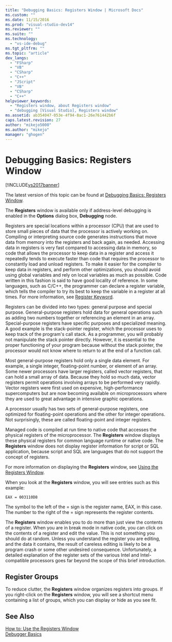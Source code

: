 ```yaml
---
title: "Debugging Basics: Registers Window | Microsoft Docs"
ms.custom: ""
ms.date: 11/15/2016
ms.prod: "visual-studio-dev14"
ms.reviewer: ""
ms.suite: ""
ms.technology: 
  - "vs-ide-debug"
ms.tgt_pltfrm: ""
ms.topic: "article"
dev_langs: 
  - "FSharp"
  - "VB"
  - "CSharp"
  - "C++"
  - "JScript"
  - "VB"
  - "CSharp"
  - "C++"
helpviewer_keywords: 
  - "Registers window, about Registers window"
  - "debugging [Visual Studio], Registers window"
ms.assetid: ab354047-053e-4f94-8ac1-26e761442b6f
caps.latest.revision: 27
author: "mikejo5000"
ms.author: "mikejo"
manager: "ghogen"
---
```

# Debugging Basics: Registers Window
[!INCLUDE[vs2017banner](../includes/vs2017banner.md)]

The latest version of this topic can be found at [Debugging Basics: Registers Window](https://docs.microsoft.com/visualstudio/debugger/debugging-basics-registers-window).  
  
The **Registers** window is available only if address-level debugging is enabled in the **Options** dialog box, **Debugging** node.  
  
 Registers are special locations within a processor (CPU) that are used to store small pieces of data that the processor is actively working on. Compiling or interpreting source code generates instructions that move data from memory into the registers and back again, as needed. Accessing data in registers is very fast compared to accessing data in memory, so code that allows the processor to keep data in a register and access it repeatedly tends to execute faster than code that requires the processor to constantly load and unload registers. To make it easier for the compiler to keep data in registers, and perform other optimizations, you should avoid using global variables and rely on local variables as much as possible. Code written in this fashion is said to have good locality of reference. In some languages, such as C/C++, the programmer can declare a register variable, which tells the compiler to try its best to keep the variable in a register at all times. For more information, see [Register Keyword](http://msdn.microsoft.com/en-us/5b66905a-2f7f-4918-bb55-5e66d4bc50f9).  
  
 Registers can be divided into two types: general purpose and special purpose. General-purpose registers hold data for general operations such as adding two numbers together or referencing an element in an array. Special-purpose registers have specific purposes and specialized meaning. A good example is the stack-pointer register, which the processor uses to keep track of the program's call stack. As a programmer, you will probably not manipulate the stack pointer directly. However, it is essential to the proper functioning of your program because without the stack pointer, the processor would not know where to return to at the end of a function call.  
  
 Most general-purpose registers hold only a single data element. For example, a single integer, floating-point number, or element of an array. Some newer processors have larger registers, called vector registers, that can hold a small array of data. Because they hold so much data, vector registers permit operations involving arrays to be performed very rapidly. Vector registers were first used on expensive, high-performance supercomputers but are now becoming available on microprocessors where they are used to great advantage in intensive graphic operations.  
  
 A processor usually has two sets of general-purpose registers, one optimized for floating-point operations and the other for integer operations. Not surprisingly, these are called floating-point and integer registers.  
  
 Managed code is compiled at run time to native code that accesses the physical registers of the microprocessor. The **Registers** window displays these physical registers for common language runtime or native code. The **Registers** window does not display register information for script or SQL application, because script and SQL are languages that do not support the concept of registers.  
  
 For more information on displaying the **Registers** window, see [Using the Registers Window](../debugger/how-to-use-the-registers-window.md).  
  
 When you look at the **Registers** window, you will see entries such as this example:  
  
```  
EAX = 003110D8  
```  
  
 The symbol to the left of the = sign is the register name, EAX, in this case. The number to the right of the = sign represents the register contents.  
  
 The **Registers** window enables you to do more than just view the contents of a register. When you are in break mode in native code, you can click on the contents of a register and edit the value. This is not something you should do at random. Unless you understand the register you are editing, and the data it contains, the result of careless editing is likely to be a program crash or some other undesired consequence. Unfortunately, a detailed explanation of the register sets of the various Intel and Intel-compatible processors goes far beyond the scope of this brief introduction.  
  
## Register Groups  
 To reduce clutter, the **Registers** window organizes registers into groups. If you right-click on the **Registers** window, you will see a shortcut menu containing a list of groups, which you can display or hide as you see fit.  
  
## See Also  
 [How to: Use the Registers Window](../debugger/how-to-use-the-registers-window.md)   
 [Debugger Basics](../debugger/debugger-basics.md)





